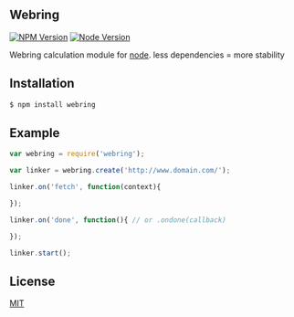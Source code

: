 ## Webring

[![NPM Version][npm-image]][npm-url]
[![Node Version][node-version-image]][node-url]

Webring calculation module for [node](http://nodejs.org).
less dependencies = more stability

## Installation

```bash
$ npm install webring
```

## Example
```js
var webring = require('webring');

var linker = webring.create('http://www.domain.com/');

linker.on('fetch', function(context){

});

linker.on('done', function(){ // or .ondone(callback)

});

linker.start();
```

## License

  [MIT](LICENSE)

[npm-image]: https://img.shields.io/npm/v/webring.svg
[npm-url]: https://npmjs.org/package/webring
[node-url]: https://nodejs.org/
[node-version-image]: https://img.shields.io/node/v/webring.svg